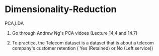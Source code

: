 # Dimensionality-Reduction
PCA,LDA

1) Go through Andrew Ng's PCA vidoes (Lecture 14.4 and 14.7)

2) To practice, the Telecom dataset is a dataset that is about a telecom company's customer retention ( Yes (Retained) or No (Left service))

